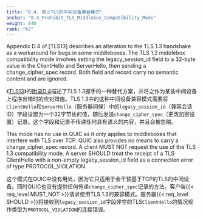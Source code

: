 ```yaml
---
title: "8.4. 禁止TLS的中间设备兼容模式"
anchor: "8.4_Prohibit_TLS_Middlebox_Compatibility_Mode"
weight: 840
rank: "h2"
---
```


Appendix D.4 of [TLS13] describes an alteration to the TLS 1.3 handshake as a workaround for bugs in some middleboxes. The TLS 1.3 middlebox compatibility mode involves setting the legacy_session_id field to a 32-byte value in the ClientHello and ServerHello, then sending a change_cipher_spec record. Both field and record carry no semantic content and are ignored.

《[TLS13]()》的[附录D.4]()描述了TLS 1.3握手的一种替代方案，并将之作为某些中间设备上程序出错时的应对措施。TLS 1.3中的这种中间设备兼容模式需要将`ClientHello`和`ServerHello`（服务器问候）中的`legacy_session_id`（兼容会话ID）字段设置为一个32字节长的值，随后发送`change_cipher_spec`（更改加密设置）记录。这个字段和记录不传递任何具有语义的内容，并且会被忽略。

This mode has no use in QUIC as it only applies to middleboxes that interfere with TLS over TCP. QUIC also provides no means to carry a change_cipher_spec record. A client MUST NOT request the use of the TLS 1.3 compatibility mode. A server SHOULD treat the receipt of a TLS ClientHello with a non-empty legacy_session_id field as a connection error of type PROTOCOL_VIOLATION.

这个模式在QUIC中没有用处，因为它只适用于会干预基于TCP的TLS的中间设备。同时QUIC也没有提供任何传递`change_cipher_spec`记录的方法。客户端{{< req_level MUST_NOT >}}请求使用TLS 1.3的兼容模式。服务器{{< req_level SHOULD >}}将接收到`legacy_session_id`字段非空的TLS`ClientHello`的情况视作类型为`PROTOCOL_VIOLATION`的连接错误。
